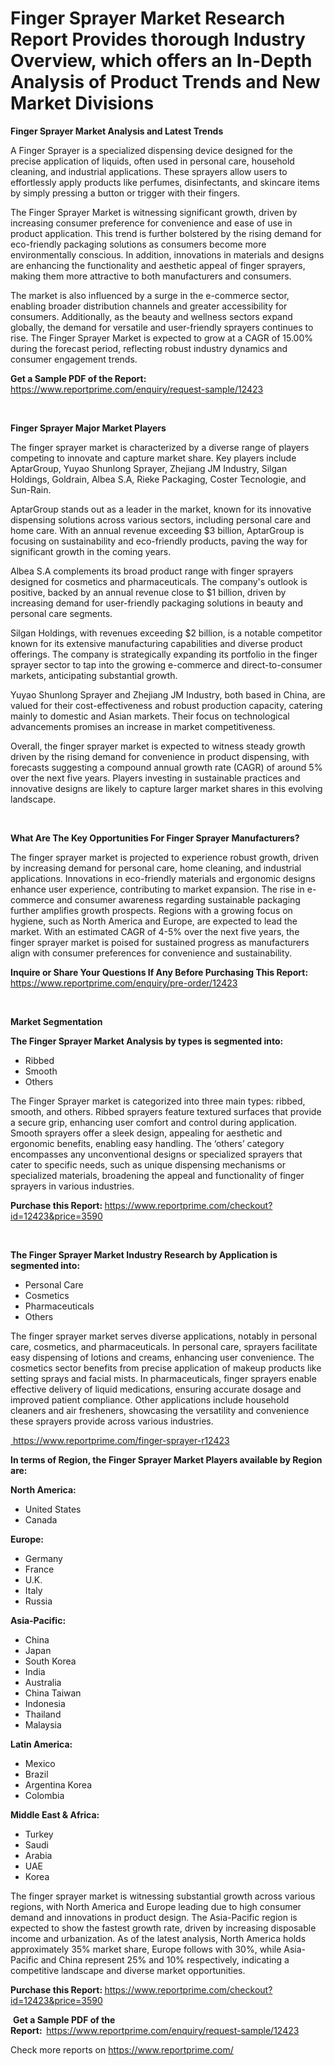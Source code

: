 <p><h1>Finger Sprayer Market Research Report Provides thorough Industry Overview, which offers an In-Depth Analysis of Product Trends and New Market Divisions</h1></p><p><strong>Finger Sprayer Market Analysis and Latest Trends</strong></p>
<p><p>A Finger Sprayer is a specialized dispensing device designed for the precise application of liquids, often used in personal care, household cleaning, and industrial applications. These sprayers allow users to effortlessly apply products like perfumes, disinfectants, and skincare items by simply pressing a button or trigger with their fingers. </p><p>The Finger Sprayer Market is witnessing significant growth, driven by increasing consumer preference for convenience and ease of use in product application. This trend is further bolstered by the rising demand for eco-friendly packaging solutions as consumers become more environmentally conscious. In addition, innovations in materials and designs are enhancing the functionality and aesthetic appeal of finger sprayers, making them more attractive to both manufacturers and consumers.</p><p>The market is also influenced by a surge in the e-commerce sector, enabling broader distribution channels and greater accessibility for consumers. Additionally, as the beauty and wellness sectors expand globally, the demand for versatile and user-friendly sprayers continues to rise. The Finger Sprayer Market is expected to grow at a CAGR of 15.00% during the forecast period, reflecting robust industry dynamics and consumer engagement trends.</p></p>
<p><strong>Get a Sample PDF of the Report:&nbsp;</strong> <a href="https://www.reportprime.com/enquiry/request-sample/12423?utm_campaign=2722&utm_medium=2&utm_source=Github&utm_content=ia&utm_term=18032025&utm_id=finger-sprayer">https://www.reportprime.com/enquiry/request-sample/12423</a></p>
<p>&nbsp;</p>
<p><strong>Finger Sprayer Major Market Players</strong></p>
<p><p>The finger sprayer market is characterized by a diverse range of players competing to innovate and capture market share. Key players include AptarGroup, Yuyao Shunlong Sprayer, Zhejiang JM Industry, Silgan Holdings, Goldrain, Albea S.A, Rieke Packaging, Coster Tecnologie, and Sun-Rain. </p><p>AptarGroup stands out as a leader in the market, known for its innovative dispensing solutions across various sectors, including personal care and home care. With an annual revenue exceeding $3 billion, AptarGroup is focusing on sustainability and eco-friendly products, paving the way for significant growth in the coming years.</p><p>Albea S.A complements its broad product range with finger sprayers designed for cosmetics and pharmaceuticals. The company's outlook is positive, backed by an annual revenue close to $1 billion, driven by increasing demand for user-friendly packaging solutions in beauty and personal care segments.</p><p>Silgan Holdings, with revenues exceeding $2 billion, is a notable competitor known for its extensive manufacturing capabilities and diverse product offerings. The company is strategically expanding its portfolio in the finger sprayer sector to tap into the growing e-commerce and direct-to-consumer markets, anticipating substantial growth.</p><p>Yuyao Shunlong Sprayer and Zhejiang JM Industry, both based in China, are valued for their cost-effectiveness and robust production capacity, catering mainly to domestic and Asian markets. Their focus on technological advancements promises an increase in market competitiveness.</p><p>Overall, the finger sprayer market is expected to witness steady growth driven by the rising demand for convenience in product dispensing, with forecasts suggesting a compound annual growth rate (CAGR) of around 5% over the next five years. Players investing in sustainable practices and innovative designs are likely to capture larger market shares in this evolving landscape.</p></p>
<p>&nbsp;</p>
<p><strong>What Are The Key Opportunities For Finger Sprayer Manufacturers?</strong></p>
<p><p>The finger sprayer market is projected to experience robust growth, driven by increasing demand for personal care, home cleaning, and industrial applications. Innovations in eco-friendly materials and ergonomic designs enhance user experience, contributing to market expansion. The rise in e-commerce and consumer awareness regarding sustainable packaging further amplifies growth prospects. Regions with a growing focus on hygiene, such as North America and Europe, are expected to lead the market. With an estimated CAGR of 4-5% over the next five years, the finger sprayer market is poised for sustained progress as manufacturers align with consumer preferences for convenience and sustainability.</p></p>
<p><strong>Inquire or Share Your Questions If Any Before Purchasing This Report:</strong> <a href="https://www.reportprime.com/enquiry/pre-order/12423?utm_campaign=2722&utm_medium=2&utm_source=Github&utm_content=ia&utm_term=18032025&utm_id=finger-sprayer">https://www.reportprime.com/enquiry/pre-order/12423</a></p>
<p>&nbsp;</p>
<p><strong>Market Segmentation</strong></p>
<p><strong>The Finger Sprayer Market Analysis by types is segmented into:</strong></p>
<p><ul><li>Ribbed</li><li>Smooth</li><li>Others</li></ul></p>
<p><p>The Finger Sprayer market is categorized into three main types: ribbed, smooth, and others. Ribbed sprayers feature textured surfaces that provide a secure grip, enhancing user comfort and control during application. Smooth sprayers offer a sleek design, appealing for aesthetic and ergonomic benefits, enabling easy handling. The ‘others’ category encompasses any unconventional designs or specialized sprayers that cater to specific needs, such as unique dispensing mechanisms or specialized materials, broadening the appeal and functionality of finger sprayers in various industries.</p></p>
<p><strong>Purchase this Report:&nbsp;</strong><a href="https://www.reportprime.com/checkout?id=12423&price=3590&utm_campaign=2722&utm_medium=2&utm_source=Github&utm_content=ia&utm_term=18032025&utm_id=finger-sprayer">https://www.reportprime.com/checkout?id=12423&price=3590</a></p>
<p>&nbsp;</p>
<p><strong>The Finger Sprayer Market Industry Research by Application is segmented into:</strong></p>
<p><ul><li>Personal Care</li><li>Cosmetics</li><li>Pharmaceuticals</li><li>Others</li></ul></p>
<p><p>The finger sprayer market serves diverse applications, notably in personal care, cosmetics, and pharmaceuticals. In personal care, sprayers facilitate easy dispensing of lotions and creams, enhancing user convenience. The cosmetics sector benefits from precise application of makeup products like setting sprays and facial mists. In pharmaceuticals, finger sprayers enable effective delivery of liquid medications, ensuring accurate dosage and improved patient compliance. Other applications include household cleaners and air fresheners, showcasing the versatility and convenience these sprayers provide across various industries.</p></p>
<p><a href="https://www.reportprime.com/finger-sprayer-r12423?utm_campaign=2722&utm_medium=2&utm_source=Github&utm_content=ia&utm_term=18032025&utm_id=finger-sprayer">&nbsp;https://www.reportprime.com/finger-sprayer-r12423</a></p>
<p><strong>In terms of Region, the Finger Sprayer Market Players available by Region are:</strong></p>
<p>
    <p> <strong> North America: </strong>
        <ul>
            <li>United States</li>
            <li>Canada</li>
        </ul>
        </p> 
    <p> <strong> Europe: </strong>
        <ul>
            <li>Germany</li>
            <li>France</li>
            <li>U.K.</li>
            <li>Italy</li>
            <li>Russia</li>
        </ul>
        </p> 
    <p> <strong> Asia-Pacific: </strong>
        <ul>
            <li>China</li>
            <li>Japan</li>
            <li>South Korea</li>
            <li>India</li>
            <li>Australia</li>
            <li>China Taiwan</li>
            <li>Indonesia</li>
            <li>Thailand</li>
            <li>Malaysia</li>
        </ul>
        </p> 
    <p> <strong> Latin America: </strong>
        <ul>
            <li>Mexico</li>
            <li>Brazil</li>
            <li>Argentina Korea</li>
            <li>Colombia</li>
        </ul>
        </p> 
    <p> <strong> Middle East & Africa: </strong>
        <ul>
            <li>Turkey</li>
            <li>Saudi</li>
            <li>Arabia</li>
            <li>UAE</li>
            <li>Korea</li>
        </ul>
    </p>
    </p>
<p><p>The finger sprayer market is witnessing substantial growth across various regions, with North America and Europe leading due to high consumer demand and innovations in product design. The Asia-Pacific region is expected to show the fastest growth rate, driven by increasing disposable income and urbanization. As of the latest analysis, North America holds approximately 35% market share, Europe follows with 30%, while Asia-Pacific and China represent 25% and 10% respectively, indicating a competitive landscape and diverse market opportunities.</p></p>
<p><strong>Purchase this Report: </strong><a href="https://www.reportprime.com/checkout?id=12423&price=3590&utm_campaign=2722&utm_medium=2&utm_source=Github&utm_content=ia&utm_term=18032025&utm_id=finger-sprayer">https://www.reportprime.com/checkout?id=12423&price=3590</a></p>
<p>&nbsp;<strong>Get a Sample PDF of the Report:&nbsp;&nbsp;</strong><a href="https://www.reportprime.com/enquiry/request-sample/12423?utm_campaign=2722&utm_medium=2&utm_source=Github&utm_content=ia&utm_term=18032025&utm_id=finger-sprayer">https://www.reportprime.com/enquiry/request-sample/12423</a></p>
<p><strong></strong></p>
<p>Check more reports on <a href="https://www.reportprime.com/?utm_campaign=2722&utm_medium=2&utm_source=Github&utm_content=ia&utm_term=18032025&utm_id=finger-sprayer">https://www.reportprime.com/</a></p>